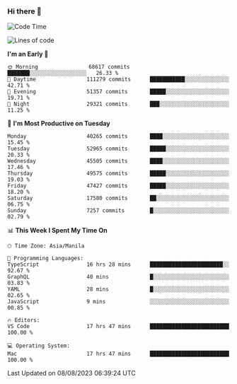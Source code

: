 ### Hi there 👋

<!--START_SECTION:waka-->
![Code Time](http://img.shields.io/badge/Code%20Time-4%2C217%20hrs%2056%20mins-blue)

![Lines of code](https://img.shields.io/badge/From%20Hello%20World%20I%27ve%20Written-102.8%20million%20lines%20of%20code-blue)

**I'm an Early 🐤** 

```text
🌞 Morning                68617 commits       ███████░░░░░░░░░░░░░░░░░░   26.33 % 
🌆 Daytime                111279 commits      ███████████░░░░░░░░░░░░░░   42.71 % 
🌃 Evening                51357 commits       █████░░░░░░░░░░░░░░░░░░░░   19.71 % 
🌙 Night                  29321 commits       ███░░░░░░░░░░░░░░░░░░░░░░   11.25 % 
```
📅 **I'm Most Productive on Tuesday** 

```text
Monday                   40265 commits       ████░░░░░░░░░░░░░░░░░░░░░   15.45 % 
Tuesday                  52965 commits       █████░░░░░░░░░░░░░░░░░░░░   20.33 % 
Wednesday                45505 commits       ████░░░░░░░░░░░░░░░░░░░░░   17.46 % 
Thursday                 49575 commits       █████░░░░░░░░░░░░░░░░░░░░   19.03 % 
Friday                   47427 commits       █████░░░░░░░░░░░░░░░░░░░░   18.20 % 
Saturday                 17580 commits       ██░░░░░░░░░░░░░░░░░░░░░░░   06.75 % 
Sunday                   7257 commits        █░░░░░░░░░░░░░░░░░░░░░░░░   02.79 % 
```


📊 **This Week I Spent My Time On** 

```text
🕑︎ Time Zone: Asia/Manila

💬 Programming Languages: 
TypeScript               16 hrs 28 mins      ███████████████████████░░   92.67 % 
GraphQL                  40 mins             █░░░░░░░░░░░░░░░░░░░░░░░░   03.83 % 
YAML                     28 mins             █░░░░░░░░░░░░░░░░░░░░░░░░   02.65 % 
JavaScript               9 mins              ░░░░░░░░░░░░░░░░░░░░░░░░░   00.85 % 

🔥 Editors: 
VS Code                  17 hrs 47 mins      █████████████████████████   100.00 % 

💻 Operating System: 
Mac                      17 hrs 47 mins      █████████████████████████   100.00 % 
```


 Last Updated on 08/08/2023 06:39:24 UTC
<!--END_SECTION:waka-->


<!--
**rad182/rad182** is a ✨ _special_ ✨ repository because its `README.md` (this file) appears on your GitHub profile.

Here are some ideas to get you started:

- 🔭 I’m currently working on ...
- 🌱 I’m currently learning ...
- 👯 I’m looking to collaborate on ...
- 🤔 I’m looking for help with ...
- 💬 Ask me about ...
- 📫 How to reach me: ...
- 😄 Pronouns: ...
- ⚡ Fun fact: ...
-->
